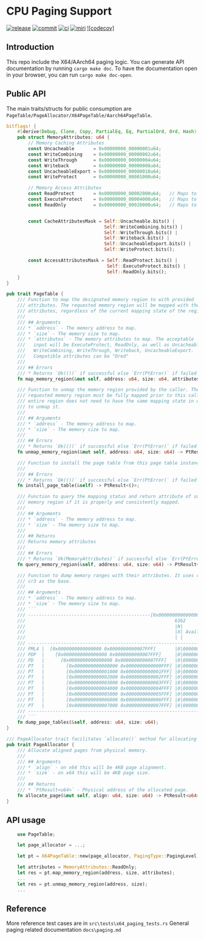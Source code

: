 # CPU Paging Support

[![release]][_release]
[![commit]][_commit]
[![ci]][_ci]
[![miri]][_miri]
[![codecov]][_codecov]

## Introduction

This repo include the X64/AArch64 paging logic. You can generate API documentation by running `cargo make doc`. To
have the documentation open in your browser, you can run `cargo make doc-open`.

## Public API

The main traits/structs for public consumption are
`PageTable/PageAllocator/X64PageTable/Aarch64PageTable`.

```rust
bitflags! {
    #[derive(Debug, Clone, Copy, PartialEq, Eq, PartialOrd, Ord, Hash)]
    pub struct MemoryAttributes: u64 {
        // Memory Caching Attributes
        const Uncacheable       = 0x00000000_00000001u64;
        const WriteCombining    = 0x00000000_00000002u64;
        const WriteThrough      = 0x00000000_00000004u64;
        const Writeback         = 0x00000000_00000008u64;
        const UncacheableExport = 0x00000000_00000010u64;
        const WriteProtect      = 0x00000000_00001000u64;

        // Memory Access Attributes
        const ReadProtect       = 0x00000000_00002000u64;   // Maps to Present bit on X64
        const ExecuteProtect    = 0x00000000_00004000u64;   // Maps to NX bit on X64
        const ReadOnly          = 0x00000000_00020000u64;   // Maps to Read/Write bit on X64


        const CacheAttributesMask = Self::Uncacheable.bits() |
                                    Self::WriteCombining.bits() |
                                    Self::WriteThrough.bits() |
                                    Self::Writeback.bits() |
                                    Self::UncacheableExport.bits() |
                                    Self::WriteProtect.bits();

        const AccessAttributesMask = Self::ReadProtect.bits() |
                                     Self::ExecuteProtect.bits() |
                                     Self::ReadOnly.bits();
    }
}

pub trait PageTable {
    /// Function to map the designated memory region to with provided
    /// attributes. The requested memory region will be mapped with the specified
    /// attributes, regardless of the current mapping state of the region.
    ///
    /// ## Arguments
    /// * `address` - The memory address to map.
    /// * `size` - The memory size to map.
    /// * `attributes` - The memory attributes to map. The acceptable
    ///   input will be ExecuteProtect, ReadOnly, as well as Uncacheable,
    ///   WriteCombining, WriteThrough, Writeback, UncacheableExport.
    ///   Compatible attributes can be "Ored"
    ///
    /// ## Errors
    /// * Returns `Ok(())` if successful else `Err(PtError)` if failed
    fn map_memory_region(&mut self, address: u64, size: u64, attributes: MemoryAttributes) -> PtResult<()>;

    /// Function to unmap the memory region provided by the caller. The
    /// requested memory region must be fully mapped prior to this call. The
    /// entire region does not need to have the same mapping state in order
    /// to unmap it.
    ///
    /// ## Arguments
    /// * `address` - The memory address to map.
    /// * `size` - The memory size to map.
    ///
    /// ## Errors
    /// * Returns `Ok(())` if successful else `Err(PtError)` if failed
    fn unmap_memory_region(&mut self, address: u64, size: u64) -> PtResult<()>;

    /// Function to install the page table from this page table instance.
    ///
    /// ## Errors
    /// * Returns `Ok(())` if successful else `Err(PtError)` if failed
    fn install_page_table(&self) -> PtResult<()>;

    /// Function to query the mapping status and return attribute of supplied
    /// memory region if it is properly and consistently mapped.
    ///
    /// ## Arguments
    /// * `address` - The memory address to map.
    /// * `size` - The memory size to map.
    ///
    /// ## Returns
    /// Returns memory attributes
    ///
    /// ## Errors
    /// * Returns `Ok(MemoryAttributes)` if successful else `Err(PtError)` if failed
    fn query_memory_region(&self, address: u64, size: u64) -> PtResult<MemoryAttributes>;

    /// Function to dump memory ranges with their attributes. It uses current
    /// cr3 as the base.
    ///
    /// ## Arguments
    /// * `address` - The memory address to map.
    /// * `size` - The memory size to map.
    /// ```
    /// ---------------------------------------------[0x0000000000000000 0x0000000000007FFF]------------------------------------------------
    ///                                                       6362        52 51                                   12 11 9 8 7 6 5 4 3 2 1 0
    ///                                                       |N|           |                                        |   |M|M|I| |P|P|U|R| |
    ///                                                       |X| Available |     Page-Map Level-4 Base Address      |AVL|B|B|G|A|C|W|/|/|P|
    ///                                                       | |           |                                        |   |Z|Z|N| |D|T|S|W| |
    /// ------------------------------------------------------------------------------------------------------------------------------------
    /// PML4 |  [0x0000000000000000 0x0000000000007FFF]       |0|00000000000|0000000000011001001110001110011101001101|000|0|0|0|0|0|0|1|1|1|
    /// PDP  |    [0x0000000000000000 0x0000000000007FFF]     |0|00000000000|0000000000011001001110001110011101001110|000|0|0|0|0|0|0|1|1|1|
    /// PD   |      [0x0000000000000000 0x0000000000007FFF]   |0|00000000000|0000000000011001001110001110011101001111|000|0|0|0|0|0|0|1|1|1|
    /// PT   |        [0x0000000000000000 0x0000000000000FFF] |0|00000000000|0000000000000000000000000000000000000000|000|0|0|0|0|0|0|1|0|1|
    /// PT   |        [0x0000000000001000 0x0000000000001FFF] |0|00000000000|0000000000000000000000000000000000000001|000|0|0|0|0|0|0|1|0|1|
    /// PT   |        [0x0000000000002000 0x0000000000002FFF] |0|00000000000|0000000000000000000000000000000000000010|000|0|0|0|0|0|0|1|0|1|
    /// PT   |        [0x0000000000003000 0x0000000000003FFF] |0|00000000000|0000000000000000000000000000000000000011|000|0|0|0|0|0|0|1|0|1|
    /// PT   |        [0x0000000000004000 0x0000000000004FFF] |0|00000000000|0000000000000000000000000000000000000100|000|0|0|0|0|0|0|1|0|1|
    /// PT   |        [0x0000000000005000 0x0000000000005FFF] |0|00000000000|0000000000000000000000000000000000000101|000|0|0|0|0|0|0|1|0|1|
    /// PT   |        [0x0000000000006000 0x0000000000006FFF] |0|00000000000|0000000000000000000000000000000000000110|000|0|0|0|0|0|0|1|0|1|
    /// PT   |        [0x0000000000007000 0x0000000000007FFF] |0|00000000000|0000000000000000000000000000000000000111|000|0|0|0|0|0|0|1|0|1|
    /// ------------------------------------------------------------------------------------------------------------------------------------
    /// ```
    fn dump_page_tables(&self, address: u64, size: u64);
}
```

```rust
/// PageAllocator trait facilitates `allocate()` method for allocating new pages
pub trait PageAllocator {
    /// Allocate aligned pages from physical memory.
    ///
    /// ## Arguments
    /// * `align` - on x64 this will be 4KB page alignment.
    /// * `size` - on x64 this will be 4KB page size.
    ///
    /// ## Returns
    /// * `PtResult<u64>` - Physical address of the allocated page.
    fn allocate_page(&mut self, align: u64, size: u64) -> PtResult<u64>;
}
```

## API usage

```rust
    use PageTable;

    let page_allocator = ...;

    let pt = X64PageTable::new(page_allocator, PagingType::PagingLevel)?;

    let attributes = MemoryAttributes::ReadOnly;
    let res = pt.map_memory_region(address, size, attributes);
    ...
    let res = pt.unmap_memory_region(address, size);
    ...
```

## Reference

More reference test cases are in `src\tests\x64_paging_tests.rs`
General paging related documentation `docs\paging.md`

[release]: https://img.shields.io/crates/v/patina_paging
[_release]: https://github.com/OpenDevicePartnership/patina-paging/releases/latest
[commit]: https://img.shields.io/github/commits-since/OpenDevicePartnership/patina-paging/latest/main?include_prereleases
[_commit]: https://github.com/OpenDevicePartnership/patina-paging/commits/main/
[ci]: https://github.com/OpenDevicePartnership/patina-paging/actions/workflows/ci-workflow.yml/badge.svg?branch=main&event=push
[_ci]: https://github.com/OpenDevicePartnership/patina-paging/actions/workflows/ci-workflow.yml
[miri]: https://github.com/OpenDevicePartnership/patina-paging/actions/workflows/miri-workflow.yml/badge.svg?branch=main
[_miri]: https://github.com/OpenDevicePartnership/patina-paging/actions/workflows/miri-workflow.yml
[codcov]: https://codecov.io/github/OpenDevicePartnership/patina-paging/graph/badge.svg?token=TWVOCBXO2A
[_codecov]: https://codecov.io/github/OpenDevicePartnership/patina-paging
